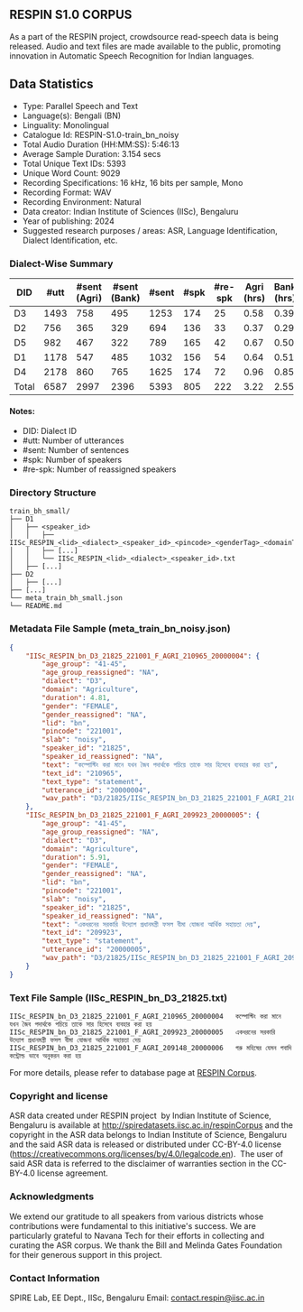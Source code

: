 ## RESPIN S1.0 CORPUS ##

As a part of the RESPIN project, crowdsource read-speech data is being released. Audio and text files
are made available to the public, promoting innovation in Automatic Speech Recognition for Indian languages.

## Data Statistics ##

- Type: Parallel Speech and Text
- Language(s): Bengali (BN)
- Linguality: Monolingual
- Catalogue Id: RESPIN-S1.0-train_bn_noisy
- Total Audio Duration (HH:MM:SS): 5:46:13
- Average Sample Duration: 3.154 secs
- Total Unique Text IDs: 5393
- Unique Word Count: 9029
- Recording Specifications: 16 kHz, 16 bits per sample, Mono
- Recording Format: WAV
- Recording Environment: Natural
- Data creator: Indian Institute of Sciences (IISc), Bengaluru
- Year of publishing: 2024
- Suggested research purposes / areas: ASR, Language Identification, Dialect Identification, etc.

### Dialect-Wise Summary ###
| DID   | #utt | #sent (Agri) | #sent (Bank) | #sent | #spk | #re-spk | Agri (hrs) | Bank (hrs) | Total (hrs) |
|-------|------|--------------|--------------|-------|------|---------|------------|------------|-------------|
| D3 | 1493 | 758 | 495 | 1253 | 174 | 25 | 0.58 | 0.39 | 0.98 |
| D2 | 756 | 365 | 329 | 694 | 136 | 33 | 0.37 | 0.29 | 0.66 |
| D5 | 982 | 467 | 322 | 789 | 165 | 42 | 0.67 | 0.50 | 1.17 |
| D1 | 1178 | 547 | 485 | 1032 | 156 | 54 | 0.64 | 0.51 | 1.15 |
| D4 | 2178 | 860 | 765 | 1625 | 174 | 72 | 0.96 | 0.85 | 1.82 |
| Total | 6587 | 2997 | 2396 | 5393 | 805 | 222 | 3.22 | 2.55 | 5.77 |



#### Notes:
- DID: Dialect ID
- #utt: Number of utterances
- #sent: Number of sentences
- #spk: Number of speakers
- #re-spk: Number of reassigned speakers

### Directory Structure ###
```
train_bh_small/
├── D1
│   ├── <speaker_id>
│   │   ├── IISc_RESPIN_<lid>_<dialect>_<speaker_id>_<pincode>_<genderTag>_<domainTag>_<text_id>_<uttid>.wav
│   │   ├── [...]
│   │   └── IISc_RESPIN_<lid>_<dialect>_<speaker_id>.txt
│   ├── [...]
├── D2
│   ├── [...]
├── [...]
└── meta_train_bh_small.json
└── README.md
```

### Metadata File Sample (meta_train_bn_noisy.json) ###

```json
{
    "IISc_RESPIN_bn_D3_21825_221001_F_AGRI_210965_20000004": {
        "age_group": "41-45",
        "age_group_reassigned": "NA",
        "dialect": "D3",
        "domain": "Agriculture",
        "duration": 4.81,
        "gender": "FEMALE",
        "gender_reassigned": "NA",
        "lid": "bn",
        "pincode": "221001",
        "slab": "noisy",
        "speaker_id": "21825",
        "speaker_id_reassigned": "NA",
        "text": "কম্পোস্টিং করা মানে যখন জৈব পদার্থকে পচিয়ে তাকে সার হিসেবে ব্যবহার করা হয়",
        "text_id": "210965",
        "text_type": "statement",
        "utterance_id": "20000004",
        "wav_path": "D3/21825/IISc_RESPIN_bn_D3_21825_221001_F_AGRI_210965_20000004.wav"
    },
    "IISc_RESPIN_bn_D3_21825_221001_F_AGRI_209923_20000005": {
        "age_group": "41-45",
        "age_group_reassigned": "NA",
        "dialect": "D3",
        "domain": "Agriculture",
        "duration": 5.91,
        "gender": "FEMALE",
        "gender_reassigned": "NA",
        "lid": "bn",
        "pincode": "221001",
        "slab": "noisy",
        "speaker_id": "21825",
        "speaker_id_reassigned": "NA",
        "text": "একধরনের সরকারি উদ্যোগ প্রধানমন্ত্রী ফসল বীমা যোজনা আর্থিক সহায়তা দেয়",
        "text_id": "209923",
        "text_type": "statement",
        "utterance_id": "20000005",
        "wav_path": "D3/21825/IISc_RESPIN_bn_D3_21825_221001_F_AGRI_209923_20000005.wav"
    }
}
```

### Text File Sample (IISc_RESPIN_bn_D3_21825.txt) ###
```
IISc_RESPIN_bn_D3_21825_221001_F_AGRI_210965_20000004	কম্পোস্টিং করা মানে যখন জৈব পদার্থকে পচিয়ে তাকে সার হিসেবে ব্যবহার করা হয়
IISc_RESPIN_bn_D3_21825_221001_F_AGRI_209923_20000005	একধরনের সরকারি উদ্যোগ প্রধানমন্ত্রী ফসল বীমা যোজনা আর্থিক সহায়তা দেয়
IISc_RESPIN_bn_D3_21825_221001_F_AGRI_209148_20000006	গরু মহিষের যেমন গবাদি কন্ট্রোল্ড ভাবে অনুকরন করা হয়
```

For more details, please refer to database page at [RESPIN Corpus](http://spiredatasets.iisc.ac.in/respinCorpus).

### Copyright and license ###

ASR data created under RESPIN project  by Indian Institute of Science, Bengaluru is available
at http://spiredatasets.iisc.ac.in/respinCorpus and the copyright in the ASR data belongs to
Indian Institute of Science, Bengaluru and the said ASR data is released or distributed under
CC-BY-4.0 license (https://creativecommons.org/licenses/by/4.0/legalcode.en).  The user of
said ASR data is referred to the disclaimer of warranties section in the CC-BY-4.0 license
agreement.


### Acknowledgments ###

We extend our gratitude to all speakers from various districts whose contributions were fundamental to this initiative's success.
We are particularly grateful to Navana Tech for their efforts in collecting and curating the ASR corpus.
We thank the Bill and Melinda Gates Foundation for their generous support in this project.

### Contact Information ###

SPIRE Lab, EE Dept., IISc, Bengaluru
Email: contact.respin@iisc.ac.in